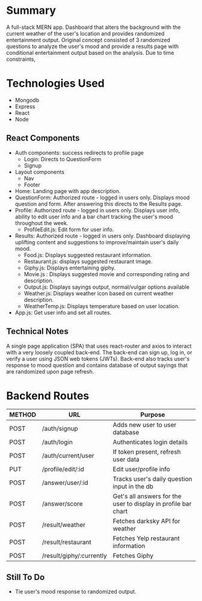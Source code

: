 # Summary
 A full-stack MERN app. Dashboard that alters the background with the current weather of the user's location and provides randomized entertainment output. Original concept consisted of 3 randomized questions to analyze the user's mood and provide a results page with conditional entertainment output based on the analysis. Due to time constraints, 

# Technologies Used
* Mongodb
* Express
* React
* Node

## React Components
* Auth components: success redirects to profile page
  * Login: Directs to QuestionForm
  * Signup
* Layout components
  * Nav
  * Footer
* Home: Landing page with app description.
* QuestionForm: Authorized route - logged in users only. Displays mood question and form. After answering this  directs to the Results page.
* Profile: Authorized route - logged in users only. Displays user info, ability to edit user info and a bar chart tracking the user's mood throughout the week. 
  * ProfileEdit.js: Edit form for user info.
* Results: Authorized route - logged in users only. Dashboard displaying uplifting content and suggestions to improve/maintain user's daily mood. 
  * Food.js: Displays suggested restaurant information.
  * Restaurant.js:  displays suggested restaurant image.
  * Giphy.js:  Displays entertaining giphy.
  * Movie.js : Displays suggested movie and corresponding rating and description.
  * Output.js: Displays sayings output, normal/vulgar options available
  * Weather.js: Displays weather icon based on current weather description. 
  * WeatherTemp.js: Displays temperature based on user location.
* App.js: Get user info and set all routes.


## Technical Notes

A single page application (SPA) that uses react-router and axios to interact with a very loosely coupled back-end. The back-end can sign up, log in, or verify a user using JSON web tokens (JWTs). Back-end also tracks user's response to mood question and contains database of output sayings that are randomized upon page refresh.


# Backend Routes
METHOD | URL | Purpose
--- | --- | ---
POST | /auth/signup | Adds new user to user database
POST | /auth/login | Authenticates login details
POST | /auth/current/user | If token present, refresh user data
PUT  | /profile/edit/:id | Edit user/profile info
POST | /answer/user/:id | Tracks user's daily question input in the db
POST | /answer/score | Get's all answers for the user to display in profile bar chart
POST | /result/weather | Fetches darksky API for weather
POST | /result/restaurant | Fetches Yelp restaurant information
POST | /result/giphy/:currently | Fetches Giphy 


## Still To Do
* Tie user's mood response to randomized output. 




